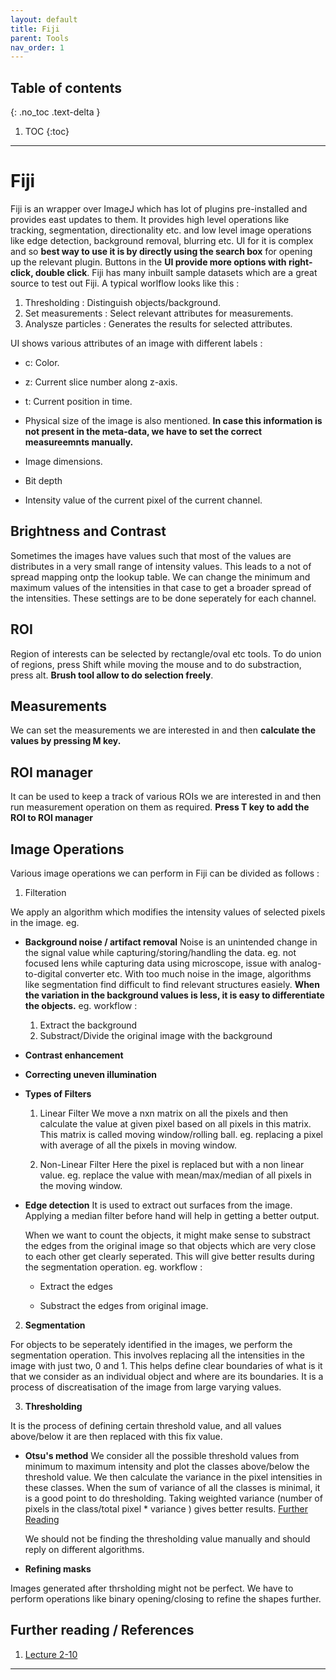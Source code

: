 ```yaml
---
layout: default
title: Fiji
parent: Tools
nav_order: 1
---
```


## Table of contents
{: .no_toc .text-delta }

1. TOC
{:toc}

---

# Fiji

Fiji is an wrapper over ImageJ which has lot of plugins pre-installed and provides east updates to them. It provides high level operations like tracking, segmentation, directionality etc. and low level image operations like edge detection, background removal, blurring etc. UI for it is complex and so **best way to use it is by directly using the search box** for opening up the relevant plugin. Buttons in the **UI provide more options with right-click, double click**. Fiji has many inbuilt sample datasets which are a great source to test out Fiji. A typical worlflow looks like this :

1. Thresholding : Distinguish objects/background.
2. Set measurements : Select relevant attributes for measurements.
3. Analysze particles : Generates the results for selected attributes.

UI shows various attributes of an image with different labels : 

* c: Color.

* z: Current slice number along z-axis.

* t: Current position in time.

* Physical size of the image is also mentioned. **In case this information is not present in the meta-data, we have to set the correct measureemnts manually.** 

* Image dimensions.

* Bit depth

* Intensity value of the current pixel of the current channel.

## Brightness and Contrast 

Sometimes the images have values such that most of the values are distributes in a very small range of intensity values. This leads to a not of spread mapping ontp the lookup table. We can change the minimum and maximum values of the intensities in that case to get a broader spread of the intensities. These settings are to be done seperately for each channel.

## ROI

Region of interests can be selected by rectangle/oval etc tools. To do union of regions, press Shift while moving the mouse and to do substraction, press alt. **Brush tool allow to do selection freely**.

## Measurements

We can set the measurements we are interested in and then **calculate the values by pressing M key.**

## ROI manager

It can be used to keep a track of various ROIs we are interested in and then run measurement operation on them as required. **Press T key to add the ROI to ROI manager**

## Image Operations

Various image operations we can perform in Fiji can be divided as follows :

1. Filteration

 We apply an algorithm which modifies the intensity values of selected pixels in the image. eg.

  - **Background noise / artifact removal**
  Noise is an unintended change in the signal value while capturing/storing/handling the data. eg. not focused lens while capturing data using microscope, issue with analog-to-digital converter etc. With too much noise in the image, algorithms like segmentation find difficult to find relevant structures easiely. **When the variation in the background values is less, it is easy to differentiate the objects.** eg. workflow :
    1. Extract the background
    2. Substract/Divide the original image with the background

  - **Contrast enhancement**
  - **Correcting uneven illumination**

  - **Types of Filters**

    1. Linear Filter
    We move a nxn matrix on all the pixels and then calculate the value at given pixel based on all pixels in this matrix. This matrix is called moving window/rolling ball. eg. replacing a pixel with average of all the pixels in moving window.

    2. Non-Linear Filter 
    Here the pixel is replaced but with a non linear value. eg. replace the value with mean/max/median of all pixels in the moving window. 

  - **Edge detection**
  It is used to extract out surfaces from the image. Applying a median filter before hand will help in getting a better output.

    When we want to count the objects, it might make sense to substract the edges from the original image so that objects which are very close to each other get clearly seperated. This will give better results during the segmentation operation. eg. workflow :

      - Extract the edges

      - Substract the edges from original image.

2. **Segmentation**

 For objects to be seperately identified in the images, we perform the segmentation operation. This involves replacing all the intensities in the image with just two, 0 and 1. This helps define clear boundaries of what is it that we consider as an individual object and where are its boundaries. It is a process of discreatisation of the image from large varying values. 

3. **Thresholding**

 It is the process of defining certain threshold value, and all values above/below it are then replaced with this fix value. 

 - **Otsu's method**
  We consider all the possible threshold values from minimum to maximum intensity and plot the classes above/below the threshold value. We then calculate the variance in the pixel intensities in these classes. When the sum of variance of all the classes is minimal, it is a good point to do thresholding. Taking weighted variance (number of pixels in the class/total pixel * variance ) gives better results. [Further Reading](http://www.labbookpages.co.uk/software/imgProc/otsuThreshold.html)

   We should not be finding the thresholding value manually and should reply on different algorithms.

  - **Refining masks**

  Images generated after thrsholding might not be perfect. We have to perform operations like binary opening/closing to refine the shapes further. 

## Further reading / References

1. [Lecture 2-10](https://www.youtube.com/watch?v=Akedfyp5AxY&list=PL5ESQNfM5lc7SAMstEu082ivW4BDMvd0U&index=2)


--- 